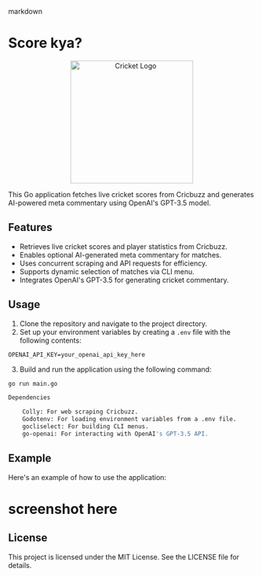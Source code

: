 markdown

# Score kya?

<p align="center">
   <img src="https://example.com/cricket_logo.png" alt="Cricket Logo" width="250" height="250">
</p>

This Go application fetches live cricket scores from Cricbuzz and generates AI-powered meta commentary using OpenAI's GPT-3.5 model.

## Features

- Retrieves live cricket scores and player statistics from Cricbuzz.
- Enables optional AI-generated meta commentary for matches.
- Uses concurrent scraping and API requests for efficiency.
- Supports dynamic selection of matches via CLI menu.
- Integrates OpenAI's GPT-3.5 for generating cricket commentary.

## Usage

1. Clone the repository and navigate to the project directory.
2. Set up your environment variables by creating a `.env` file with the following contents:
```
OPENAI_API_KEY=your_openai_api_key_here
```

3. Build and run the application using the following command:
```bash
go run main.go

Dependencies

    Colly: For web scraping Cricbuzz.
    Godotenv: For loading environment variables from a .env file.
    gocliselect: For building CLI menus.
    go-openai: For interacting with OpenAI's GPT-3.5 API.
```
## Example

Here's an example of how to use the application:

# screenshot here

## License

This project is licensed under the MIT License. See the LICENSE file for details.

